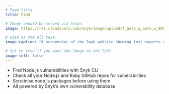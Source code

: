 ```yaml
---
# Page title.
title: Find

# Image should be served via https.
image: https://res.cloudinary.com/snyk/image/upload/f_auto,q_auto,w_800/v1491410285/home/projects.png

# Used as the alt text.
image-caption: "A screenshot of the Snyk website showing test reports alongside each project"

# Set to true if you want the image on the left.
image-left: false
---
```


* Find Node.js vulnerabilities with Snyk CLI
* Check all your Node.js and Ruby GitHub repos for vulnerabilities
* Scrutinise node.js packages before using them
* All powered by Snyk’s own vulnerability database
